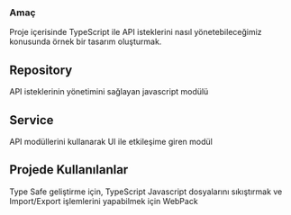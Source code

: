 <h3>Amaç</h3>
<p>Proje içerisinde TypeScript ile API isteklerini nasıl yönetebileceğimiz konusunda örnek bir tasarım oluşturmak.</p>

<h2>Repository</h2>
<p>API isteklerinin yönetimini sağlayan javascript modülü</p>

<h2>Service</h2>
<p>API modüllerini kullanarak UI ile etkileşime giren modül</p>

<h2>Projede Kullanılanlar</h2>
<p>
  Type Safe geliştirme için, TypeScript
  Javascript dosyalarını sıkıştırmak ve Import/Export işlemlerini yapabilmek için WebPack
</p>
